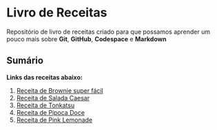 # Livro de Receitas
Repositório de livro de receitas criado para que possamos aprender um pouco mais sobre **Git**, **GitHub**, **Codespace** e **Markdown**
## Sumário
**Links das receitas abaixo:**
1. [Receita de Brownie super fácil](Receitas/brownie.md)
2. [Receita de Salada Caesar](Receitas/saladacaesar.md)
3. [Receita de Tonkatsu](Receitas/tonkatsu.md)
4. [Receita de Pipoca Doce](Receitas/pipocadoce.md)
5. [Receita de Pink Lemonade](Receitas/pinklemonade.md)